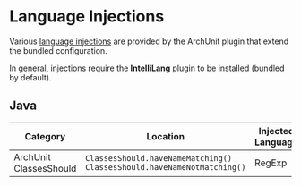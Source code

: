 # Language Injections

Various [language injections](https://www.jetbrains.com/help/idea/using-language-injections.html#top) are provided by the ArchUnit plugin that extend the
bundled configuration.

In general, injections require the **IntelliLang** plugin to be installed (bundled by default).

## Java
| Category               | Location                                                                     | Injected Language | Comment |
|------------------------|------------------------------------------------------------------------------|-------------------|---------|
| ArchUnit ClassesShould | `ClassesShould.haveNameMatching()`<br/>`ClassesShould.haveNameNotMatching()` | RegExp            |         |
